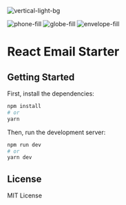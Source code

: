 
![vertical-light-bg](https://github.com/gaviasa/cadlwell-email-signature/assets/94043123/dcd28738-86cd-43c7-85f7-dedfb1101dfd)

![phone-fill](https://github.com/gaviasa/cadlwell-email-signature/assets/94043123/c37dd73a-9501-491d-a880-5f364686b498)
![globe-fill](https://github.com/gaviasa/cadlwell-email-signature/assets/94043123/520fefa2-b895-4148-a25a-d30e22adee02)
![envelope-fill](https://github.com/gaviasa/cadlwell-email-signature/assets/94043123/ff3fcbff-b547-4827-841f-d1d0e2d1c458)

# React Email Starter



## Getting Started

First, install the dependencies:

```sh
npm install
# or
yarn
```

Then, run the development server:

```sh
npm run dev
# or
yarn dev
```

## License

MIT License
